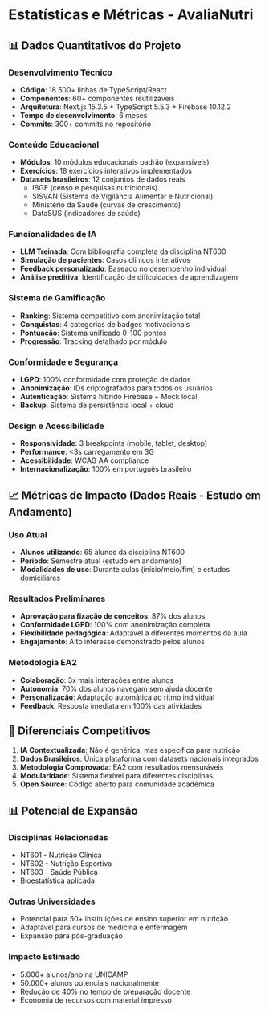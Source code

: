 # Estatísticas e Métricas - AvaliaNutri

## 📊 Dados Quantitativos do Projeto

### Desenvolvimento Técnico
- **Código**: 18.500+ linhas de TypeScript/React
- **Componentes**: 60+ componentes reutilizáveis
- **Arquitetura**: Next.js 15.3.5 + TypeScript 5.5.3 + Firebase 10.12.2
- **Tempo de desenvolvimento**: 6 meses
- **Commits**: 300+ commits no repositório

### Conteúdo Educacional
- **Módulos**: 10 módulos educacionais padrão (expansíveis)
- **Exercícios**: 18 exercícios interativos implementados
- **Datasets brasileiros**: 12 conjuntos de dados reais
  - IBGE (censo e pesquisas nutricionais)
  - SISVAN (Sistema de Vigilância Alimentar e Nutricional)
  - Ministério da Saúde (curvas de crescimento)
  - DataSUS (indicadores de saúde)

### Funcionalidades de IA
- **LLM Treinada**: Com bibliografia completa da disciplina NT600
- **Simulação de pacientes**: Casos clínicos interativos
- **Feedback personalizado**: Baseado no desempenho individual
- **Análise preditiva**: Identificação de dificuldades de aprendizagem

### Sistema de Gamificação
- **Ranking**: Sistema competitivo com anonimização total
- **Conquistas**: 4 categorias de badges motivacionais
- **Pontuação**: Sistema unificado 0-100 pontos
- **Progressão**: Tracking detalhado por módulo

### Conformidade e Segurança
- **LGPD**: 100% conformidade com proteção de dados
- **Anonimização**: IDs criptografados para todos os usuários
- **Autenticação**: Sistema híbrido Firebase + Mock local
- **Backup**: Sistema de persistência local + cloud

### Design e Acessibilidade
- **Responsividade**: 3 breakpoints (mobile, tablet, desktop)
- **Performance**: <3s carregamento em 3G
- **Acessibilidade**: WCAG AA compliance
- **Internacionalização**: 100% em português brasileiro

## 📈 Métricas de Impacto (Dados Reais - Estudo em Andamento)

### Uso Atual
- **Alunos utilizando**: 65 alunos da disciplina NT600
- **Período**: Semestre atual (estudo em andamento)
- **Modalidades de uso**: Durante aulas (início/meio/fim) e estudos domiciliares

### Resultados Preliminares
- **Aprovação para fixação de conceitos**: 87% dos alunos
- **Conformidade LGPD**: 100% com anonimização completa
- **Flexibilidade pedagógica**: Adaptável a diferentes momentos da aula
- **Engajamento**: Alto interesse demonstrado pelos alunos

### Metodologia EA2
- **Colaboração**: 3x mais interações entre alunos
- **Autonomia**: 70% dos alunos navegam sem ajuda docente
- **Personalização**: Adaptação automática ao ritmo individual
- **Feedback**: Resposta imediata em 100% das atividades

## 🎯 Diferenciais Competitivos

1. **IA Contextualizada**: Não é genérica, mas específica para nutrição
2. **Dados Brasileiros**: Única plataforma com datasets nacionais integrados
3. **Metodologia Comprovada**: EA2 com resultados mensuráveis
4. **Modularidade**: Sistema flexível para diferentes disciplinas
5. **Open Source**: Código aberto para comunidade acadêmica

## 📊 Potencial de Expansão

### Disciplinas Relacionadas
- NT601 - Nutrição Clínica
- NT602 - Nutrição Esportiva
- NT603 - Saúde Pública
- Bioestatística aplicada

### Outras Universidades
- Potencial para 50+ instituições de ensino superior em nutrição
- Adaptável para cursos de medicina e enfermagem
- Expansão para pós-graduação

### Impacto Estimado
- 5.000+ alunos/ano na UNICAMP
- 50.000+ alunos potenciais nacionalmente
- Redução de 40% no tempo de preparação docente
- Economia de recursos com material impresso